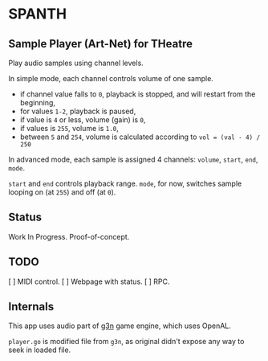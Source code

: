 # SPANTH

## Sample Player (Art-Net) for THeatre

Play audio samples using channel levels.

In simple mode, each channel controls volume of one sample.

- if channel value falls to `0`, playback is stopped, and will restart from the beginning,
- for values `1-2`, playback is paused,
- if value is `4` or less, volume (gain) is `0`,
- if values is `255`, volume is `1.0`,
- between `5` and `254`, volume is calculated according to `vol = (val - 4) / 250`

In advanced mode, each sample is assigned 4 channels: `volume`, `start`, `end`, `mode`.

`start` and `end` controls playback range. `mode`, for now, switches sample looping on (at `255`) and off (at `0`).

## Status

Work In Progress. Proof-of-concept.

## TODO

[ ] MIDI control.
[ ] Webpage with status.
[ ] RPC.

## Internals

This app uses audio part of [g3n](https://github.com/g3n/engine) game engine, which uses OpenAL.

`player.go` is modified file from `g3n`, as original didn't expose any way to seek in loaded file.
